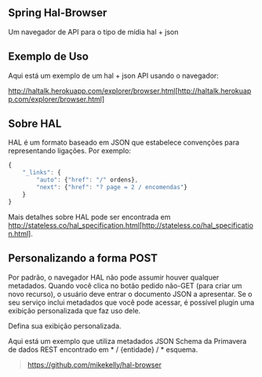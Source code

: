 ## Spring Hal-Browser

Um navegador de API para o tipo de mídia hal + json

## Exemplo de Uso

Aqui está um exemplo de um hal + json API usando o navegador:

http://haltalk.herokuapp.com/explorer/browser.html[http://haltalk.herokuapp.com/explorer/browser.html]

## Sobre HAL

HAL é um formato baseado em JSON que estabelece convenções para representando ligações. Por exemplo:

```js
{
    "_links": {
        "auto": {"href": "/" ordens},
        "next": {"href": "? page = 2 / encomendas"}
    }
}
```

Mais detalhes sobre HAL pode ser encontrada em
http://stateless.co/hal_specification.html[http://stateless.co/hal_specification.html].

## Personalizando a forma POST

Por padrão, o navegador HAL não pode assumir houver qualquer metadados. Quando você clica no botão pedido não-GET (para criar um novo recurso), o usuário deve entrar o documento JSON a apresentar. Se o seu serviço inclui metadados que você pode acessar, é possível plugin uma exibição personalizada que faz uso dele.

Defina sua exibição personalizada.

Aqui está um exemplo que utiliza metadados JSON Schema da Primavera de dados REST encontrado em * / {entidade} / * esquema.

> https://github.com/mikekelly/hal-browser
